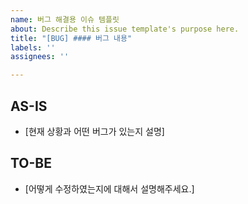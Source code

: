```yaml
---
name: 버그 해결용 이슈 템플릿
about: Describe this issue template's purpose here.
title: "[BUG] #### 버그 내용"
labels: ''
assignees: ''

---
```


## AS-IS

- [현재 상황과 어떤 버그가 있는지 설명]

## TO-BE

- [어떻게 수정하였는지에 대해서 설명해주세요.]
